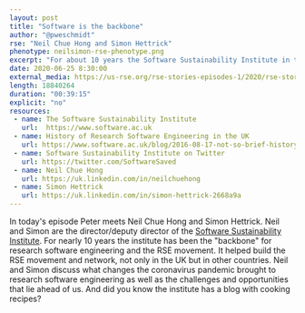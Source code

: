 ```yaml
---
layout: post
title: "Software is the backbone"
author: "@pweschmidt"
rse: "Neil Chue Hong and Simon Hettrick"
phenotype: neilsimon-rse-phenotype.png
excerpt: "For about 10 years the Software Sustainability Institute in the UK has been the backbone of research software engineering. But how did their work fare during the coronavirus pandemic? And how will research software engineering change in future?"
date: 2020-06-25 8:30:00
external_media: https://us-rse.org/rse-stories-episodes-1/2020/rse-stories-huechong-hettrick-episode-22.mp3
length: 18840264
duration: "00:39:15"
explicit: "no"
resources:
 - name: The Software Sustainability Institute
   url:  https://www.software.ac.uk
 - name: History of Research Software Engineering in the UK
   url: https://www.software.ac.uk/blog/2016-08-17-not-so-brief-history-research-software-engineers
 - name: Software Sustainability Institute on Twitter
   url: https://twitter.com/SoftwareSaved
 - name: Neil Chue Hong
   url: https://uk.linkedin.com/in/neilchuehong
 - name: Simon Hettrick
   url: https://uk.linkedin.com/in/simon-hettrick-2668a9a
---
```


In today's episode Peter meets Neil Chue Hong and Simon Hettrick. Neil and Simon are the director/deputy director of the [Software Sustainability Institute](https://www.software.ac.uk). For nearly 10 years the institute has been the "backbone" for research software engineering and the RSE movement.
It helped build the RSE movement and network, not only in the UK but in other countries. Neil and Simon discuss what changes the coronavirus pandemic brought to research software engineering as well as the challenges and opportunities that lie ahead of us. And did you know the institute has a blog with cooking recipes?
